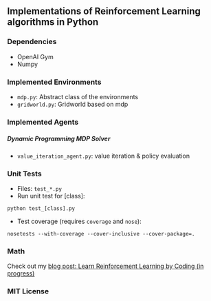 ## Implementations of Reinforcement Learning algorithms in Python

### Dependencies

- OpenAI Gym
- Numpy

### Implemented Environments

- `mdp.py`: Abstract class of the environments
- `gridworld.py`: Gridworld based on mdp

### Implemented Agents

##### Dynamic Programming MDP Solver

- `value_iteration_agent.py`: value iteration & policy evaluation

### Unit Tests

- Files: `test_*.py`
- Run unit test for [class]:

`python test_[class].py`

- Test coverage (requires `coverage` and `nose`):

`nosetests --with-coverage --cover-inclusive --cover-package=.`

### Math

Check out my [blog post: Learn Reinforcement Learning by Coding (in progress)](http://blog.luyiren.me/posts/reinforcement-learning-notes.html)

### MIT License


